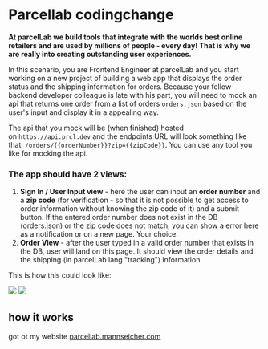 # Parcellab codingchange

**At parcelLab we build tools that integrate with the worlds best online retailers and are used by millions of people - every day! That is why we are really into creating outstanding user experiences.**

In this scenario, you are Frontend Engineer at parcelLab and you start working on a new project of building a web app that displays the order status and the shipping information for orders. Because your fellow backend developer colleague is late with his part, you will need to mock an api that returns one order from a list of orders `orders.json` based on the user's input and display it in a appealing way.

The api that you mock will be (when finished) hosted on `https://api.prcl.dev` and the endpoints URL will look something like that: `/orders/{{orderNumber}}?zip={{zipCode}}`. You can use any tool you like for mocking the api.

### The app should have 2 views:

1. **Sign In / User Input view** - here the user can input an **order number** and a **zip code** (for verification - so that it is not possible to get access to order information without knowing the zip code of it) and a submit button. If the entered order number does not exist in the DB (orders.json) or the zip code does not match, you can show a error here as a notification or on a new page. Your choice.
2. **Order View** - after the user typed in a valid order number that exists in the DB, user will land on this page. It should view the order details and the shipping (in parcelLab lang "tracking") information.


This is how this could look like:

<img src="login-mockup.avif" >
<img src="tacking-mockup.avif" >

## how it works
got ot my website <a href="https://parcellab.mannseicher.com" target="_blank">parcellab.mannseicher.com</a>